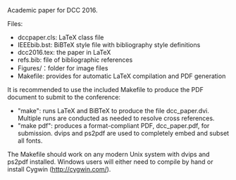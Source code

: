 Academic paper for DCC 2016.

Files:
- dccpaper.cls: LaTeX class file
- IEEEbib.bst: BiBTeX style file with bibliography style definitions
- dcc2016.tex: the paper in LaTeX
- refs.bib: file of bibliographic references
- Figures/：folder for image files
- Makefile: provides for automatic LaTeX compilation and PDF generation

It is recommended to use the included Makefile to produce the PDF document to
submit to the conference:

  - "make": runs LaTeX and BiBTeX to produce the file dcc_paper.dvi.
            Multiple runs are conducted as needed to resolve cross references.
  - "make pdf": produces a format-compliant PDF, dcc_paper.pdf, for
                submission. dvips and ps2pdf are used to completely embed and
                subset all fonts.

The Makefile should work on any modern Unix system with dvips and ps2pdf
installed. Windows users will either need to compile by hand or install
Cygwin (http://cygwin.com/).
